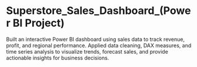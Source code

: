 # Superstore_Sales_Dashboard_(Power BI Project)
Built an interactive Power BI dashboard using sales data to track revenue, profit, and regional performance. Applied data cleaning, DAX measures, and time series analysis to visualize trends, forecast sales, and provide actionable insights for business decisions.
